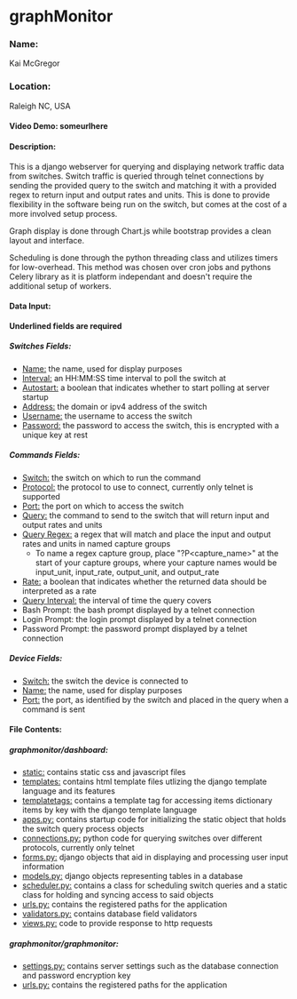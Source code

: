 # graphMonitor
### Name:
Kai McGregor
### Location:
Raleigh NC, USA

#### Video Demo: someurlhere
#### Description:
This is a django webserver for querying and displaying network traffic data from switches. Switch traffic is queried through telnet connections by sending the provided query to the switch and matching it with a provided regex to return input and output rates and units.
This is done to provide flexibility in the software being run on the switch, but comes at the cost of a more involved setup process.

Graph display is done through Chart.js while bootstrap provides a clean layout and interface.

Scheduling is done through the python threading class and utilizes timers for low-overhead. This method was chosen over cron jobs and pythons Celery library as it is platform independant and doesn't require the additional setup of workers.

#### Data Input:
**Underlined fields are required**

##### Switches Fields:
- <ins>Name:</ins> the name, used for display purposes
- <ins>Interval:</ins> an HH:MM:SS time interval to poll the switch at
- <ins>Autostart:</ins> a boolean that indicates whether to start polling at server startup
- <ins>Address:</ins> the domain or ipv4 address of the switch
- <ins>Username:</ins> the username to access the switch
- <ins>Password:</ins> the password to access the switch, this is encrypted with a unique key at rest

##### Commands Fields:
- <ins>Switch:</ins> the switch on which to run the command
- <ins>Protocol:</ins> the protocol to use to connect, currently only telnet is supported
- <ins>Port:</ins> the port on which to access the switch
- <ins>Query:</ins> the command to send to the switch that will return input and output rates and units
- <ins>Query Regex:</ins> a regex that will match and place the input and output rates and units in named capture groups
    - To name a regex capture group, place "?P<capture_name>" at the start of your capture groups, where your capture names would be input_unit, input_rate, output_unit, and output_rate
- <ins>Rate:</ins> a boolean that indicates whether the returned data should be interpreted as a rate
- <ins>Query Interval:</ins> the interval of time the query covers
- Bash Prompt: the bash prompt displayed by a telnet connection
- Login Prompt: the login prompt displayed by a telnet connection
- Password Prompt: the password prompt displayed by a telnet connection

##### Device Fields:
- <ins>Switch:</ins> the switch the device is connected to
- <ins>Name:</ins> the name, used for display purposes
- <ins>Port:</ins> the port, as identified by the switch and placed in the query when a command is sent

#### File Contents:
##### graphmonitor/dashboard:
- [static:](graphmonitor/dashboard/static) contains static css and javascript files
- [templates:](graphmonitor/dashboard/templates) contains html template files utlizing the django template language and its features
- [templatetags:](graphmonitor/dashboard/templatetags) contains a template tag for accessing items dictionary items by key with the django template language
- [apps.py:](graphmonitor/dashboard/apps.py) contains startup code for initializing the static object that holds the switch query process objects
- [connections.py:](graphmonitor/dashboard/connections.py) python code for querying switches over different protocols, currently only telnet
- [forms.py:](graphmonitor/dashboard/forms.py) django objects that aid in displaying and processing user input information
- [models.py:](graphmonitor/dashboard/models.py) django objects representing tables in a database
- [scheduler.py:](graphmonitor/dashboard/scheduler.py) contains a class for scheduling switch queries and a static class for holding and syncing access to said objects
- [urls.py:](graphmonitor/dashboard/urls.py) contains the registered paths for the application
- [validators.py:](graphmonitor/dashboard/validators.py) contains database field validators
- [views.py:](graphmonitor/dashboard/views.py) code to provide response to http requests

##### graphmonitor/graphmonitor:
- [settings.py:](graphmonitor/graphmonitor/settings.py) contains server settings such as the database connection and password encryption key
- [urls.py:](graphmonitor/graphmonitor/urls.py) contains the registered paths for the application
